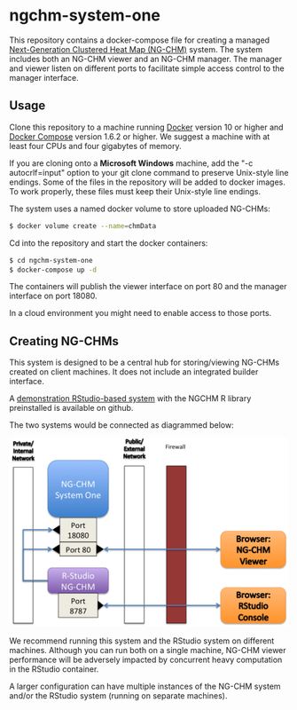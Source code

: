 # ngchm-system-one

This repository contains a docker-compose file for creating a managed [Next-Generation Clustered Heat Map (NG-CHM)](http://bioinformatics.mdanderson.org/main/NG-CHM:Overview) system.  The system includes both an NG-CHM viewer and an NG-CHM manager.  The manager and viewer listen on different ports to facilitate simple access control to the manager interface.

## Usage

Clone this repository to a machine running [Docker](https://www.docker.com/) version 10 or higher and [Docker Compose](https://docs.docker.com/compose/) version 1.6.2 or higher.  We suggest a machine with at least four CPUs and four gigabytes of memory.

If you are cloning onto a **Microsoft Windows** machine, add the "-c autocrlf=input" option to your git clone command to preserve Unix-style line endings.
Some of the files in the repository will be added to docker images.  To work properly, these files must keep their Unix-style line endings.

The system uses a named docker volume to store uploaded NG-CHMs:
```bash
$ docker volume create --name=chmData
```

Cd into the repository and start the docker containers:
```bash
$ cd ngchm-system-one
$ docker-compose up -d
```
The containers will publish the viewer interface on port 80 and the manager interface on port 18080.

In a cloud environment you might need to enable access to those ports.

## Creating NG-CHMs

This system is designed to be a central hub for storing/viewing NG-CHMs created on client machines. It does not include an integrated builder interface.

A [demonstration RStudio-based system](https://github.com/bmbroom/rstudio-isb-ngchm-demo) with the NGCHM R library preinstalled is available on github.

The two systems would be connected as diagrammed below:

![image](nodes.png)

We recommend running this system and the RStudio system on different machines.  Although you can run both on a single machine,
NG-CHM viewer performance will be adversely impacted by concurrent heavy computation in the RStudio container.

A larger configuration can have multiple instances of the NG-CHM system and/or the RStudio system (running on separate machines).
